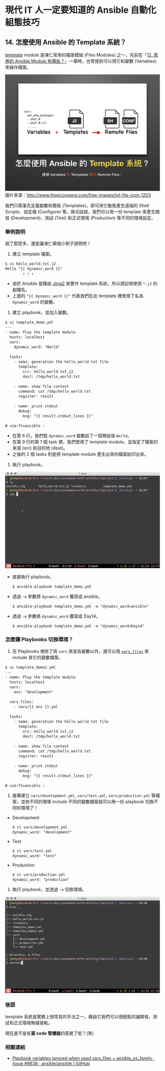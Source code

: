 # 現代 IT 人一定要知道的 Ansible 自動化組態技巧

## 14. 怎麼使用 Ansible 的 Template 系統？

[template][template_module] module 是凍仁常用的檔案模組 (Files Modules) 之一，先前在「[12. 常用的 Ansible Module 有哪些？](12.which-are-the-commonly-used-modules.md)」一章時，也曾提到可以用它和變數 (Variables) 來操作檔案。

[template_module]: http://docs.ansible.com/ansible/template_module.html

![automate_with_ansible_practice-19.jpg](imgs/automate_with_ansible_practice-19.jpg)
圖片來源：http://www.freeiconspng.com/free-images/txt-file-icon-1203

我們只需事先定義變數和模板 (Templates)，即可用它動態產生遠端的 Shell Scripts、設定檔 (Configure) 等。換句話說，我們可以用一份 template 來產生開發 (Development)、測試 (Test) 和正式環境 (Production) 等不同的環境設定。


### 舉例說明

說了那麼多，還是讓凍仁舉個小例子說明吧！

1. 建立 template 檔案。

  ```
  $ vi hello_world.txt.j2
  Hello "{{ dynamic_word }}"
          ↑ ↑ ↑
  ```

  - 由於 Ansible 是藉由 [Jinja2](http://jinja.pocoo.org/) 來實作 template 系統，所以請記得使用 `*.j2` 的副檔名。
  - 上面的 `"{{ dynamic_word }}"` 代表我們在此 template 裡使用了名為 `dynamic_word` 的變數。

1. 建立 playbook，並加入變數。

  ```
  $ vi template_demo.yml
  ---
  - name: Play the template module
    hosts: localhost
    vars:
      dynamic_word: "World"
  
    tasks:
      - name: generation the hello_world.txt file
        template:
          src: hello_world.txt.j2
          dest: /tmp/hello_world.txt
  
      - name: show file context
        command: cat /tmp/hello_world.txt
        register: result
  
      - name: print stdout
        debug:
          msg: "{{ result.stdout_lines }}"
  
  # vim:ft=ansible :
  ```

  - 在第 6 行，我們幫 `dynamic_word` 變數設了一個預設值 `World`。
  - 在第 9 行的第 1 個 task 裡，我們使用了 template module，並指定了檔案的來源 (src) 和目的地 (dest)。
  - 之後的 2 個 tasks 則是把 template module 產生出來的檔案給印出來。

1. 執行 playbook。

  ![2016-12-14-ansible-template1.gif](imgs/2016-12-14-ansible-template1.gif)

  - 直接執行 playbook。

    ```
    $ ansible-playbook template_demo.yml
    ```

  - 透過 `-e` 參數將 `dynamic_word` 覆寫成 ansible。 

    ```
    $ ansible-playbook template_demo.yml -e "dynamic_word=ansible"
    ```
  - 透過 `-e` 參數將 `dynamic_word` 覆寫成 Day14。 

    ```
    $ ansible-playbook template_demo.yml -e "dynamic_word=Day14"
    ```

### 怎麼讓 Playbooks 切換環境？

1. 在 Playbooks 裡除了用 `vars` 來宣告變數以外，還可以用 [`vars_files`][vars_files] 來 include 其它的變數檔案。

  ```
  $ vi template_demo2.yml
  ---
  - name: Play the template module
    hosts: localhost
    vars:
      env: "development"

    vars_files:
      - vars/{{ env }}.yml

    tasks:
      - name: generation the hello_world.txt file
        template:
          src: hello_world.txt.j2
          dest: /tmp/hello_world.txt
  
      - name: show file context
        command: cat /tmp/hello_world.txt
        register: result
  
      - name: print stdout
        debug:
          msg: "{{ result.stdout_lines }}"

  # vim:ft=ansible :
  ```

1. 接著建立 `vars/development.yml`, `vars/test.yml`, `vars/production.yml` 等檔案，並依不同的環境 include 不同的變數檔案就可以用一份 playbook 切換不同的環境了！

  - Development

    ```
    $ vi vars/development.yml
    dynamic_word: "development"
    ```

  - Test

    ```
    $ vi vars/test.yml
    dynamic_word: "test"
    ```

  - Production

    ```
    $ vi vars/production.yml
    dynamic_word: "production"
    ```

1. 執行 playbook，並透過 `-e` 切換環境。

  ![2016-12-14-ansible-template2.gif](imgs/2016-12-14-ansible-template2.gif)

[vars_files]: http://docs.ansible.com/ansible/playbooks_variables.html#variable-file-separation

### 後語

template 系統是實務上很常見的手法之一，藉由它我們可以很輕鬆的讓開發、測試和正式環境無縫接軌。

現在是不是有**寫 code 管機器**的感覺了呢？(笑)


### 相關連結

- [Playbook variables ignored when used vars_files + ansible_os_family · Issue #8638 · ansible/ansible | GitHub](https://github.com/ansible/ansible/issues/8638)
